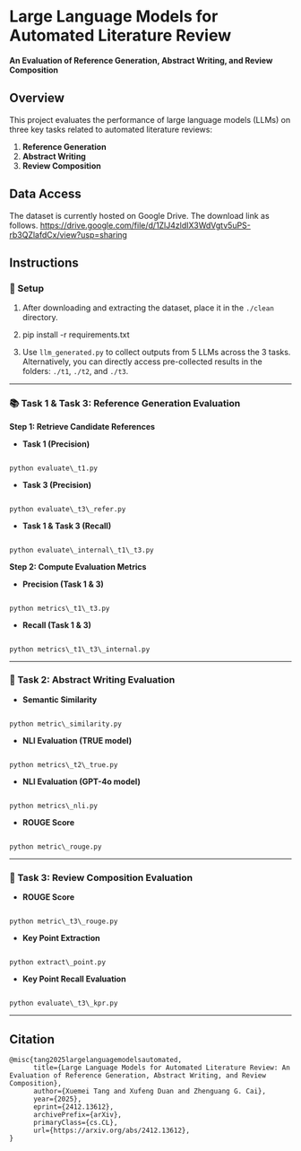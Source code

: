 # Large Language Models for Automated Literature Review  
**An Evaluation of Reference Generation, Abstract Writing, and Review Composition**

## Overview
This project evaluates the performance of large language models (LLMs) on three key tasks related to automated literature reviews:

1. **Reference Generation**  
2. **Abstract Writing**  
3. **Review Composition**

## Data Access
The dataset is currently hosted on Google Drive. The download link as follows.
https://drive.google.com/file/d/1ZlJ4zldIX3WdVgtv5uPS-rb3QZlafdCx/view?usp=sharing

## Instructions

### 🔧 Setup

1. After downloading and extracting the dataset, place it in the `./clean` directory.

2. pip install -r requirements.txt

3. Use `llm_generated.py` to collect outputs from 5 LLMs across the 3 tasks.  
   Alternatively, you can directly access pre-collected results in the folders: `./t1`, `./t2`, and `./t3`.

---

### 📚 Task 1 & Task 3: Reference Generation Evaluation

**Step 1: Retrieve Candidate References**

- **Task 1 (Precision)**  
```

python evaluate\_t1.py

```

- **Task 3 (Precision)**  
```

python evaluate\_t3\_refer.py

```

- **Task 1 & Task 3 (Recall)**  
```

python evaluate\_internal\_t1\_t3.py

```

**Step 2: Compute Evaluation Metrics**

- **Precision (Task 1 & 3)**  
```

python metrics\_t1\_t3.py

```

- **Recall (Task 1 & 3)**  
```

python metrics\_t1\_t3\_internal.py

```

---

### 📝 Task 2: Abstract Writing Evaluation

- **Semantic Similarity**  
```

python metric\_similarity.py

```

- **NLI Evaluation (TRUE model)**  
```

python metrics\_t2\_true.py

```

- **NLI Evaluation (GPT-4o model)**  
```

python metrics\_nli.py

```

- **ROUGE Score**  
```

python metric\_rouge.py

```

---

### 🧠 Task 3: Review Composition Evaluation

- **ROUGE Score**  
```

python metric\_t3\_rouge.py

```

- **Key Point Extraction**  
```

python extract\_point.py

```

- **Key Point Recall Evaluation**  
```

python evaluate\_t3\_kpr.py

```

---

## Citation  
```
@misc{tang2025largelanguagemodelsautomated,
      title={Large Language Models for Automated Literature Review: An Evaluation of Reference Generation, Abstract Writing, and Review Composition}, 
      author={Xuemei Tang and Xufeng Duan and Zhenguang G. Cai},
      year={2025},
      eprint={2412.13612},
      archivePrefix={arXiv},
      primaryClass={cs.CL},
      url={https://arxiv.org/abs/2412.13612}, 
}


